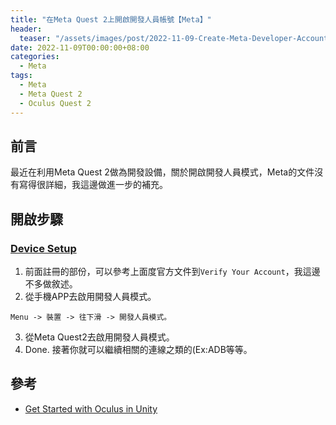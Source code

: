 ```yaml
---
title: "在Meta Quest 2上開啟開發人員帳號【Meta】"
header:
  teaser: "/assets/images/post/2022-11-09-Create-Meta-Developer-Accounts-for-Meta-Quest-2/teaser.jpg"
date: 2022-11-09T00:00:00+08:00
categories:
  - Meta
tags:
  - Meta
  - Meta Quest 2
  - Oculus Quest 2
---
```

## 前言
最近在利用Meta Quest 2做為開發設備，關於開啟開發人員模式，Meta的文件沒有寫得很詳細，我這邊做進一步的補充。

## 開啟步驟
### [Device Setup](https://developer.oculus.com/documentation/native/android/mobile-device-setup/)
1. 前面註冊的部份，可以參考上面度官方文件到```Verify Your Account```，我這邊不多做敘述。
2. 從手機APP去啟用開發人員模式。
~~~
Menu -> 裝置 -> 往下滑 -> 開發人員模式。
~~~
3. 從Meta Quest2去啟用開發人員模式。
4. Done.
接著你就可以繼續相關的連線之類的(Ex:ADB等等。

## 參考
- [Get Started with Oculus in Unity](https://developer.oculus.com/documentation/unity/unity-gs-overview/)
